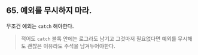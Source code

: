 ## 65. 예외를 무시하지 마라.

무조건 예외는 ```catch``` 해야한다.

> 적어도 ```catch``` 블록 안에는 로그라도 남기고 그것마저 필요없다면 예외를 무시해도 괜찮은 이유라도 주석을 남겨두어야한다.